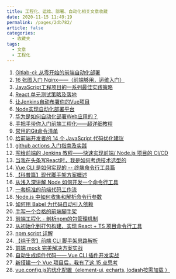 ```yaml
---
title: 工程化、运维、部署、自动化相关文章收藏
date: 2020-11-15 11:49:19
permalink: /pages/2db782/
article: false
categories: 
  - 收藏夹
tags: 
  - 文章
  - 工程化
---
```


1. [Gitlab-ci: 从零开始的前端自动化部署][url-1]
2. [16 张图入门 Nginx——（前端够用，运维入门）][url-2]
3. [JavaScript工程项目的一系列最佳实践策略][url-3]
4. [React 单元测试策略及落地][url-4]
5. [让Jenkins自动布署你的Vue项目][url-5]
6. [Node实现自动化部署平台][url-6]
7. [华为是如何自动化部署Web应用的？][url-7]
8. [手把手带你入门前端工程化——超详细教程][url-8]
9. [常用的Git命令清单][url-9]
10. [给前端开发者的 14 个 JavaScript 代码优化建议][url-10]
11. [github actions 入门指南及实践][url-11]
12. [写给前端的 Jenkins 教程——快速实现前端/ Node.js 项目的 CI/CD][url-12]
13. [当我在头条写React时，我是如何考虑技术选型的][url-13]
14. [Vue CLI 是如何实现的 -- 终端命令行工具篇][url-14]
15. [【科普篇】现代脚手架方案概述][url-15]
16. [从浅入深讲解 Node 如何开发一个命令行工具][url-16]
17. [一套标准的前端代码工作流][url-17]
18. [Node.js 中如何收集和解析命令行参数][url-18]
19. [如何用 Babel 为代码自动引入依赖][url-19]
20. [手写一个合格的前端脚手架][url-20]
21. [前端工程化 - 剖析npm的包管理机制][url-21]
22. [从初始化到打包构建，实现 React + TS 项目命令行工具][url-22]
23. [npm script 详解][url-23]
24. [【纯干货】前端 CLI 脚手架思路解析][url-24]
25. [前端 mock 完美解决方案实战][url-25]
26. [自动生成组件代码—— Vue CLI 插件开发实战][url-26]
27. [新搭建一个 Vue 项目后，我有了这 15 点思考][url-27]
28. [vue.config.js的优化配置（element-ui, echarts, lodash按需加载 ）][url-28]

[url-1]: https://zhuanlan.zhihu.com/p/184936276
[url-2]: https://mp.weixin.qq.com/s?__biz=MzI2NTk2NzUxNg==&mid=2247488159&idx=2&sn=273613944a5231a2471d09ebfeb1a5e8&chksm=ea94106cdde3997ad36e1ced9cb0313c528b9cd467f09b77c41f9f3e4c7f2f5d9f2524771a8e&mpshare=1&scene=1&srcid=0822ZLfTtA8CwR42AEtNu5Mk&sharer_sharetime=1598064030867&sharer_shareid=76605a84a018b6b091677b5240ac0709&key=b2b8256ddce7032167c7ba1447cb80069223f2670b5a5fe2ec07f1989668dc126be8a03562bb2bb2b4085e634ad92317b8e829b3ada708726df2b3d2b40dc7f805fcc6eb680cadfd3d7fa36b5623e69e50d3ef52acd7b3f9d05a82dbd3f44f103c5ac8489b0bb03ced19489689457c724e80f1eb2f25151a68f74d44d8c15638&ascene=1&uin=MTQ3NTQwOTg4MQ%3D%3D&devicetype=Windows+10+x64&version=62090529&lang=zh_CN&exportkey=AZbCu9sV6VXGYpZNFWYoGR0%3D&pass_ticket=MRyC7ujU4ZM5Jd3KfXI5vZmueAawa0qE8vlOHZ%2FvhuGICkvC3xEEPurwkBShLSAQ&wx_header=0
[url-3]:https://mp.weixin.qq.com/s?__biz=MzUzNjk5MTE1OQ==&mid=2247489045&idx=1&sn=0b3802cd4724a03bf59842dd79eebe90&chksm=faec92cdcd9b1bdb40ffa4b04c916ca24420b27c7046bd39a75ac14470e81915cc4a6b34b1b0&mpshare=1&scene=1&srcid=1013uVgvyPNnZ74nj1UnJs1b&sharer_sharetime=1602551649158&sharer_shareid=76605a84a018b6b091677b5240ac0709&key=60815bf891252fab55d52297433423ae6c57364f6637cca277207ca55e00f741435c0ed3e467861618482d7d9ada2385c953dccb028ac3aad7807fc7bf04c6fcbcc51c964a303eb34c89302322711c82165f1f1c21af78b6fe639f0bdba952d2c8dd0ca953d681d88fce52aca864a8fa34341c50c35133c8efed657c1ffa3f66&ascene=1&uin=MTQ3NTQwOTg4MQ%3D%3D&devicetype=Windows+10+x64&version=6300002f&lang=zh_CN&exportkey=Aap2msN0fwkZBBl2qFj9qUk%3D&pass_ticket=JqWxJa8bdrA7kFFDjJ2Ugc%2BYxmazPx5u%2F6xeLa%2BxAbZK6LhP5THzmDnEUiZl159n&wx_header=0
[url-4]:https://mp.weixin.qq.com/s?__biz=MzI0MTUxOTE5NQ==&mid=2247484406&idx=1&sn=0b79f88981103850c30f91b9e53eba39&chksm=e90b1cc2de7c95d478195cdf4e21a141fca028346ed3c9a234871e0468dcd395ab8751236836&mpshare=1&scene=1&srcid=1019PBMLQBQa9Gwi1irDXTqm&sharer_sharetime=1603070791091&sharer_shareid=76605a84a018b6b091677b5240ac0709&key=60815bf891252fabdabbcbd90aa3b1040de09f6f97b5f447738b11773470f1d18ebba4e6bab6d7615ccfc5e7e6446a936a7c80528142607669f14d21912f1d53e535ed44745a06bd31a27ef8c15c5407e4558aa9ecbeb6a2842e29c85c3b68468e8b43f5e4fcade3d573e31a07fbd552c4de3e6a01211e22edce5fbcacb2d56a&ascene=1&uin=MTQ3NTQwOTg4MQ%3D%3D&devicetype=Windows+10+x64&version=6300002f&lang=zh_CN&exportkey=ARpCR6g51NS7wE1KxbFwRM4%3D&pass_ticket=JqWxJa8bdrA7kFFDjJ2Ugc%2BYxmazPx5u%2F6xeLa%2BxAbZK6LhP5THzmDnEUiZl159n&wx_header=0
[url-5]:https://segmentfault.com/a/1190000019212628
[url-6]:https://mp.weixin.qq.com/s?__biz=MzI0MzIyMDM5Ng==&mid=2649830684&idx=2&sn=e1596279a7ef8cdbf52b3cd60d589c26&chksm=f175ffdfc60276c90c04e6846676b0edc749c8a395abd30bc00329f5750cec6807df7e5e425b&mpshare=1&scene=1&srcid=1031PJ0NwucYVeRMFzlCqzCX&sharer_sharetime=1604124786129&sharer_shareid=76605a84a018b6b091677b5240ac0709&key=d77bf4a8eb0cebf45f318661b1b96994461e6e1bece7ef988c0c0ec20f74aa7b0e7bcd4355dd53d3ec2b902554baa49079e12ad6fad31c870209eb4771a8718929fb709081b788316bc215a0eb83b80f698d5714a8b6508c454f86120e0e37af89e84da7bef5a688398f7195bb2c1b3e8fe5618d00700a90c074198223b3632b&ascene=1&uin=MTQ3NTQwOTg4MQ%3D%3D&devicetype=Windows+10+x64&version=6300002f&lang=zh_CN&exportkey=Ab5N3QTfdbPABE3MAAsXctU%3D&pass_ticket=JqWxJa8bdrA7kFFDjJ2Ugc%2BYxmazPx5u%2F6xeLa%2BxAbZK6LhP5THzmDnEUiZl159n&wx_header=0
[url-7]:https://segmentfault.com/a/1190000037612735
[url-8]:https://segmentfault.com/a/1190000037752931
[url-9]:https://mp.weixin.qq.com/s?__biz=MzAwNjM3MzE5OA==&mid=2247487168&idx=2&sn=0b729dac5ea25ae49c8223396eee06d1&chksm=9b0f24e1ac78adf7666dd8911389eb1d85eb5d268c6baae083802f77ee8441e239ff0b0cc49b&mpshare=1&scene=1&srcid=1110eNeywyKDBNAB54RQIyoy&sharer_sharetime=1604974468962&sharer_shareid=76605a84a018b6b091677b5240ac0709&key=d77bf4a8eb0cebf41287f5d544738c04dbee8f38b4e174f364b432204a7c57909539418e721fc21386e38f9c0e485e8ee3dfe35b2601b1d4da9b00d4a2aba1ab9a5446a901ab9ba6c388304ec452ac99155c868e56f60dd69dc3397fb703fbbc3288c654e2e89b88b832459c1a7bf472f5ba774bd69406cc3ddbf4cea87761a2&ascene=1&uin=MTQ3NTQwOTg4MQ%3D%3D&devicetype=Windows+10+x64&version=6300002f&lang=zh_CN&exportkey=AfIb4WvIP00NgLQnCoxNv44%3D&pass_ticket=JqWxJa8bdrA7kFFDjJ2Ugc%2BYxmazPx5u%2F6xeLa%2BxAbZK6LhP5THzmDnEUiZl159n&wx_header=0
[url-10]:https://mp.weixin.qq.com/s?__biz=MzUxNzk1MjQ0Ng==&mid=2247488022&idx=2&sn=8f935eb71e97bb863f5393237b05c8fe&chksm=f99114c7cee69dd111bff70ec6964d1a1c6b10255e0130ca5c116f9621c0a7dd3a546789e821&mpshare=1&scene=1&srcid=11168lwu68OyUiCofMiXXXkX&sharer_sharetime=1605490294095&sharer_shareid=76605a84a018b6b091677b5240ac0709&key=db703f13e9c93d823de0f4ce6b2596a7ef14d5d2b7e143354b04c93e86d034df66bc943dcf9f72dfe36a3e795785751b4c1b14327553071d8e3ea7621d65a2366ec9152f3a040156a07488e8a144ecf503ecd7e69a223f20c0ac02d4eeeaf4ac667972c3947aac420eef8edc5cf781631f7b632ad50e4d21bf1ee8387f09230c&ascene=1&uin=MTQ3NTQwOTg4MQ%3D%3D&devicetype=Windows+10+x64&version=6300002f&lang=zh_CN&exportkey=ARetiR4AV3W1zxc4KFbNMiw%3D&pass_ticket=hDXsm3zCTw3jHfqsbwwE88xnevMZ0et1%2FS%2FS%2BT0u9ba%2FxpnsGYp7DyJFD6Ed4ZaV&wx_header=0
[url-11]:https://mp.weixin.qq.com/s?__biz=MjM5NTk4MDA1MA==&mid=2458075228&idx=1&sn=f95239eb130df2f6b6a7ebb3d92a1dcf&chksm=b187d62186f05f37d6dbc501c6b3fef89905ac03aa3b276dcd36571181910107aba418871ec4&mpshare=1&scene=1&srcid=1206N0nfVDz4dqxuZLtxdgpn&sharer_sharetime=1607221390896&sharer_shareid=76605a84a018b6b091677b5240ac0709&key=ff69355afd56518a541a1d89e1e5a9c916bc68d5f71dab43bab4aa6305bb88d3dcbfcb7b08c486bb1281ea9609f24d2039974a1a0dbd6d430996da087343ccc42450f0520e872681f5988247e7549fb4251ffbe896e86c7cabe68a03b7fac34d7c11cef8003cd8ac74a9fb9160a44388d6eafe1bdc669c578a146f1f285979f0&ascene=1&uin=MTQ3NTQwOTg4MQ%3D%3D&devicetype=Windows+10+x64&version=6300002f&lang=zh_CN&exportkey=ATN57JiUjac96M6qcrVQajU%3D&pass_ticket=hDXsm3zCTw3jHfqsbwwE88xnevMZ0et1%2FS%2FS%2BT0u9ba%2FxpnsGYp7DyJFD6Ed4ZaV&wx_header=0
[url-12]:https://mp.weixin.qq.com/s?__biz=MzUxNzk1MjQ0Ng==&mid=2247488767&idx=1&sn=6fb3e8cc68b280523b30a1bf246bebb1&chksm=f991122ecee69b382c750f2097b4ea6118299341e719203c8b625308715393bb44c80e23e59a&mpshare=1&scene=1&srcid=1201u1n70lhpq7OPCWijqTfK&sharer_sharetime=1606798774510&sharer_shareid=76605a84a018b6b091677b5240ac0709&key=1ffe453953d797c43e021303a2182c5573fe705aada0dc4e6ff16cdb8af5d6b3504bb7e5e92ac1991bdf82c34575563297172a9a5fe13bd16151b72a0a4a16c33f9e4a199d30084ba3ed2c6de6155c0c29a731b3f69ef4af581540c1ea8e3654a6af38f4fa6a5c911887f2e508ec325fe45c36f5c2861942c81ea14e750ddfb2&ascene=1&uin=MTQ3NTQwOTg4MQ%3D%3D&devicetype=Windows+10+x64&version=6300002f&lang=zh_CN&exportkey=AUOO6zLjVts9mMEFVIBorGw%3D&pass_ticket=hDXsm3zCTw3jHfqsbwwE88xnevMZ0et1%2FS%2FS%2BT0u9ba%2FxpnsGYp7DyJFD6Ed4ZaV&wx_header=0
[url-13]:https://mp.weixin.qq.com/s/sdh0Vir6h3RcOqHRKOOfZw
[url-14]:https://mp.weixin.qq.com/s/DlN0qbJ3rAtUiP_BUe-EZQ
[url-15]:https://mp.weixin.qq.com/s/tifcSt8nV-HC8d_DnNuU1Q
[url-16]:https://mp.weixin.qq.com/s/JTO_XAtu0BwgewrZG0ZsJQ
[url-17]:https://mp.weixin.qq.com/s/YI5_E4JJAb6Xu0kZgkjabQ
[url-18]:https://mp.weixin.qq.com/s/b63Cvvor-GpIGicRIF_Oqg
[url-19]:https://mp.weixin.qq.com/s/7OaM-Mi1ExeKt8lTSb-JBg
[url-20]:https://mp.weixin.qq.com/s/AH9fQdZnwMUcuczIVLOLVQ
[url-21]:https://mp.weixin.qq.com/s/LOuBEU06G6jo9TypS9jZWg
[url-22]:https://mp.weixin.qq.com/s/pMHF3nyekrl8ZKU4mkUxbA
[url-23]:https://mp.weixin.qq.com/s/1QV2J9nAbN_328yHH980ag
[url-24]:https://mp.weixin.qq.com/s/Rfov1ZMwS2g_2p-aOMEHbQ
[url-25]:https://mp.weixin.qq.com/s/lwlIkhejC8yRGugVaODATg
[url-26]:https://mp.weixin.qq.com/s/gpGsfeWHCS0vCGgBcGaKNQ
[url-27]:https://mp.weixin.qq.com/s/LKaHJX1cwLlkzU7qQ7kkwg
[url-28]:https://mp.weixin.qq.com/s/QFDJ9DaN5G305Gnf6dLWWA